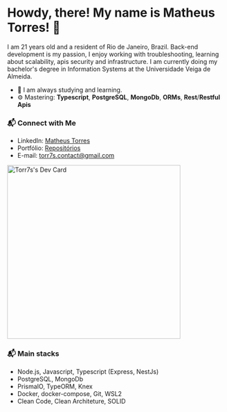 # Howdy, there! My name is Matheus Torres! 👋

I am 21 years old and a resident of Rio de Janeiro, Brazil. Back-end development is my passion, I enjoy working with troubleshooting, learning about scalability, apis security and infrastructure. I am currently doing my bachelor's degree in Information Systems at the Universidade Veiga de Almeida. 

- 🌱 I am always studying and learning.
- ⚙️ Mastering: **Typescript**, **PostgreSQL**, **MongoDb**, **ORMs**, **Rest**/**Restful Apis**



### 📬 Connect with Me
- LinkedIn: [Matheus Torres][linkedin]
- Portfólio: [Repositórios][portfolio]
- E-mail: torr7s.contact@gmail.com


<a href="https://app.daily.dev/DailyDevTips"><img src="https://github.com/Torr7s/Torr7s/blob/master/devcard.svg" width="400" alt="Torr7s's Dev Card"/></a>


### 📬 Main stacks
- Node.js, Javascript, Typescript (Express, NestJs)
- PostgreSQL, MongoDb
- PrismaIO, TypeORM, Knex
- Docker, docker-compose, Git, WSL2
- Clean Code, Clean Architeture, SOLID

[linkedin]: https://www.linkedin.com/in/matheus-torres-386b351a2/
[portfolio]: https://github.com/Torr7s?tab=repositories
